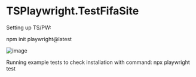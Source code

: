 # TSPlaywright.TestFifaSite

Setting up TS/PW:

npm init playwright@latest

![image](https://github.com/tabbytoney/TSPlaywright.TestFifaSite/assets/60009709/12fdea4f-d1a6-475e-94e4-32f80b0a11ac)

Running example tests to check installation with command: npx playwright test


